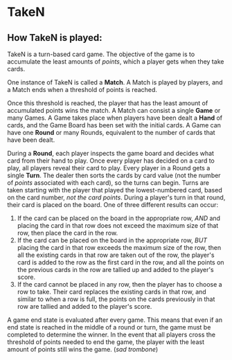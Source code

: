 # TakeN

## How TakeN is played:
TakeN is a turn-based card game. The objective of the game is to accumulate the least amounts of *points*, which a player gets when they take cards.

One instance of TakeN is called a **Match**. A Match is played by players, and a Match ends when a threshold of points is reached.

Once this threshold is reached, the player that has the least amount of accumulated points wins the match.
A Match can consist a single **Game** or many Games. A Game takes place when players have been dealt a **Hand** of cards, and the Game Board has been set with the initial cards.
A Game can have one **Round** or many Rounds, equivalent to the number of cards that have been dealt.

During a **Round**, each player inspects the game board and decides what card from their hand to play. Once every player has decided on a card to play, all players reveal their card to play.
Every player in a Round gets a single **Turn**. The dealer then sorts the cards by card value (not the number of *points* associated with each card), so the turns can begin. Turns are taken starting with the player that played the lowest-numbered card, based on the card number, *not the card points*. During a player's turn in that round, their card is placed on the board. One of three different results can occur:
1. If the card can be placed on the board in the appropriate row, *AND* and placing the card in that row does not exceed the maximum size of that row, then place the card in the row.
2. If the card can be placed on the board in the appropriate row, *BUT* placing the card in that row exceeds the maximum size of the row, then all the existing cards in that row are taken out of the row, the player's card is added to the row as the first card in the row, and all the points on the previous cards in the row are tallied up and added to the player's score.
3. If the card cannot be placed in any row, then the player has to choose a row to take. Their card replaces the existing cards in that row, and similar to when a row is full, the points on the cards previously in that row are tallied and added to the player's score.

A game end state is evaluated after every game. This means that even if an end state is reached in the middle of a round or turn, the game must be completed to determine the winner. In the event that all players cross the threshold of points needed to end the game, the player with the least amount of points still wins the game. (*sad trombone*)
